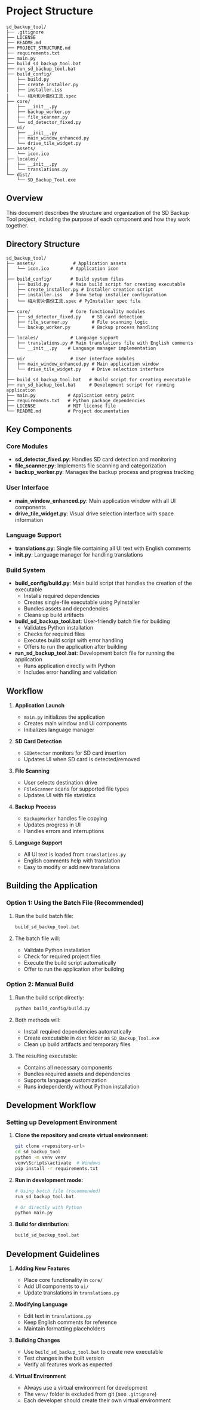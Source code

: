 # Project Structure

```
sd_backup_tool/
├── .gitignore
├── LICENSE
├── README.md
├── PROJECT_STRUCTURE.md
├── requirements.txt
├── main.py
├── build_sd_backup_tool.bat
├── run_sd_backup_tool.bat
├── build_config/
│   ├── build.py
│   ├── create_installer.py
│   ├── installer.iss
│   └── 相片影片備份工具.spec
├── core/
│   ├── __init__.py
│   ├── backup_worker.py
│   ├── file_scanner.py
│   └── sd_detector_fixed.py
├── ui/
│   ├── __init__.py
│   ├── main_window_enhanced.py
│   └── drive_tile_widget.py
├── assets/
│   └── icon.ico
├── locales/
│   ├── __init__.py
│   └── translations.py
└── dist/
    └── SD_Backup_Tool.exe
```

## Overview

This document describes the structure and organization of the SD Backup Tool project, including the purpose of each component and how they work together.

## Directory Structure

```
sd_backup_tool/
├── assets/              # Application assets
│   └── icon.ico        # Application icon
│
├── build_config/       # Build system files
│   ├── build.py        # Main build script for creating executable
│   ├── create_installer.py # Installer creation script
│   ├── installer.iss   # Inno Setup installer configuration
│   └── 相片影片備份工具.spec # PyInstaller spec file
│
├── core/               # Core functionality modules
│   ├── sd_detector_fixed.py    # SD card detection
│   ├── file_scanner.py         # File scanning logic
│   └── backup_worker.py        # Backup process handling
│
├── locales/            # Language support
│   ├── translations.py # Main translations file with English comments
│   └── __init__.py    # Language manager implementation
│
├── ui/                 # User interface modules
│   ├── main_window_enhanced.py # Main application window
│   └── drive_tile_widget.py    # Drive selection interface
│
├── build_sd_backup_tool.bat   # Build script for creating executable
├── run_sd_backup_tool.bat     # Development script for running application
├── main.py            # Application entry point
├── requirements.txt   # Python package dependencies
├── LICENSE            # MIT license file
└── README.md          # Project documentation
```

## Key Components

### Core Modules

- **sd_detector_fixed.py**: Handles SD card detection and monitoring
- **file_scanner.py**: Implements file scanning and categorization
- **backup_worker.py**: Manages the backup process and progress tracking

### User Interface

- **main_window_enhanced.py**: Main application window with all UI components
- **drive_tile_widget.py**: Visual drive selection interface with space information

### Language Support

- **translations.py**: Single file containing all UI text with English comments
- **__init__.py**: Language manager for handling translations

### Build System

- **build_config/build.py**: Main build script that handles the creation of the executable
  - Installs required dependencies
  - Creates single-file executable using PyInstaller
  - Bundles assets and dependencies
  - Cleans up build artifacts
- **build_sd_backup_tool.bat**: User-friendly batch file for building
  - Validates Python installation
  - Checks for required files
  - Executes build script with error handling
  - Offers to run the application after building
- **run_sd_backup_tool.bat**: Development batch file for running the application
  - Runs application directly with Python
  - Includes error handling and validation

## Workflow

1. **Application Launch**
   - `main.py` initializes the application
   - Creates main window and UI components
   - Initializes language manager

2. **SD Card Detection**
   - `SDDetector` monitors for SD card insertion
   - Updates UI when SD card is detected/removed

3. **File Scanning**
   - User selects destination drive
   - `FileScanner` scans for supported file types
   - Updates UI with file statistics

4. **Backup Process**
   - `BackupWorker` handles file copying
   - Updates progress in UI
   - Handles errors and interruptions

5. **Language Support**
   - All UI text is loaded from `translations.py`
   - English comments help with translation
   - Easy to modify or add new translations

## Building the Application

### Option 1: Using the Batch File (Recommended)

1. Run the build batch file:
   ```bash
   build_sd_backup_tool.bat
   ```

2. The batch file will:
   - Validate Python installation
   - Check for required project files
   - Execute the build script automatically
   - Offer to run the application after building

### Option 2: Manual Build

1. Run the build script directly:
   ```bash
   python build_config/build.py
   ```

2. Both methods will:
   - Install required dependencies automatically
   - Create executable in `dist` folder as `SD_Backup_Tool.exe`
   - Clean up build artifacts and temporary files

3. The resulting executable:
   - Contains all necessary components
   - Bundles required assets and dependencies
   - Supports language customization
   - Runs independently without Python installation

## Development Workflow

### Setting up Development Environment

1. **Clone the repository and create virtual environment:**
   ```bash
   git clone <repository-url>
   cd sd_backup_tool
   python -m venv venv
   venv\Scripts\activate  # Windows
   pip install -r requirements.txt
   ```

2. **Run in development mode:**
   ```bash
   # Using batch file (recommended)
   run_sd_backup_tool.bat
   
   # Or directly with Python
   python main.py
   ```

3. **Build for distribution:**
   ```bash
   build_sd_backup_tool.bat
   ```

## Development Guidelines

1. **Adding New Features**
   - Place core functionality in `core/`
   - Add UI components to `ui/`
   - Update translations in `translations.py`

2. **Modifying Language**
   - Edit text in `translations.py`
   - Keep English comments for reference
   - Maintain formatting placeholders

3. **Building Changes**
   - Use `build_sd_backup_tool.bat` to create new executable
   - Test changes in the built version
   - Verify all features work as expected

4. **Virtual Environment**
   - Always use a virtual environment for development
   - The `venv/` folder is excluded from git (see `.gitignore`)
   - Each developer should create their own virtual environment